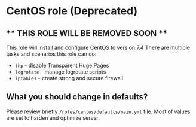 CentOS role (Deprecated)
==========

** THIS ROLE WILL BE REMOVED SOON **
------------------------------------

This role will install and configure CentOS to version 7.4
There are multiple tasks and scenarios this role can do:
 - `thp` - disable Transparent Huge Pages
 - `logrotate` - manage logrotate scripts
 - `iptables` - create strong and secure firewall
   

What you should change in defaults?
---------------------

Please review briefly `/roles/centos/defaults/main.yml` file. Most of values are set to harden and optimize server.
